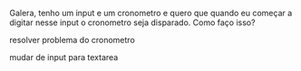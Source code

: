Galera, tenho um input e um cronometro e
quero que quando eu começar a digitar nesse
input o cronometro seja disparado. Como faço
isso?

resolver problema do cronometro

mudar de input para textarea